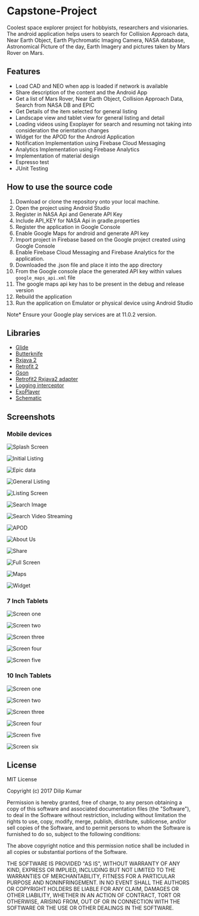 # Capstone-Project
Coolest space explorer project for hobbyists, researchers and visionaries. The android application helps users to search for Collision Approach data, Near Earth Object, Earth Plychromatic Imaging Camera, NASA database, Astronomical Picture of the day, Earth Imagery and pictures taken by Mars Rover on Mars.

## Features

* Load CAD and NEO when app is loaded if network is available
* Share description of the content and the Android App
* Get a list of Mars Rover, Near Earth Object, Collision Approach Data, Search from NASA DB and EPIC
* Get Details of the item selected for general listing
* Landscape view and tablet view for general listing and detail
* Loading videos using Exoplayer for search and resuming not taking into consideration the orientation changes
* Widget for the APOD for the Android Application
* Notification Implementation using Firebase Cloud Messaging
* Analytics Implementation using Firebase Analytics
* Implementation of material design
* Espresso test
* JUnit Testing

## How to use the source code

1. Download or clone the repository onto your local machine.
2. Open the project using Android Studio
3. Register in NASA Api and Generate API Key
4. Include API_KEY for NASA Api in gradle.properties
5. Register the application in Google Console
6. Enable Google Maps for android and generate API key
7. Import project in Firebase based on the Google project created using Google Console
8. Enable Firebase Cloud Messaging and Firebase Analytics for the application.
9. Downloaded the .json file and place it into the app directory
10. From the Google console place the generated API key within values `google_maps_api.xml` file
11. The google maps api key has to be present in the debug and release version
12. Rebuild the application
13. Run the application on Emulator or physical device using Android Studio

Note* Ensure your Google play services are at 11.0.2 version.

## Libraries

* [Glide](https://github.com/bumptech/glide)
* [Butterknife](http://jakewharton.github.io/butterknife/)
* [Rxjava 2](https://github.com/ReactiveX/RxJava/wiki/What's-different-in-2.0)
* [Retrofit 2](http://square.github.io/retrofit/)
* [Gson](http://square.github.io/retrofit/)
* [Retrofit2 Rxjava2 adapter](https://github.com/JakeWharton/retrofit2-rxjava2-adapter)
* [Logging interceptor](https://github.com/square/okhttp/tree/master/okhttp-logging-interceptor)
* [ExoPlayer](https://developer.android.com/guide/topics/media/exoplayer.html)
* [Schematic](https://github.com/SimonVT/schematic)

## Screenshots

### Mobile devices
![Splash Screen](https://github.com/dilipkumar4813/Capstone-Project/blob/master/screenshots/device-2017-07-05-123807.png)

![Initial Listing](https://github.com/dilipkumar4813/Capstone-Project/blob/master/screenshots/Screenshot_2017-07-06-23-45-07.png)

![Epic data](https://github.com/dilipkumar4813/Capstone-Project/blob/master/screenshots/device-2017-07-05-231911.png)

![General Listing](https://github.com/dilipkumar4813/Capstone-Project/blob/master/screenshots/Screenshot_2017-07-06-23-28-31.png)

![Listing Screen](https://github.com/dilipkumar4813/Capstone-Project/blob/master/screenshots/Screenshot_2017-07-06-23-28-15.png)

![Search Image](https://github.com/dilipkumar4813/Capstone-Project/blob/master/screenshots/Screenshot_2017-07-06-23-28-07.png)

![Search Video Streaming](https://github.com/dilipkumar4813/Capstone-Project/blob/master/screenshots/Screenshot_2017-07-06-23-28-15.png)

![APOD](https://github.com/dilipkumar4813/Capstone-Project/blob/master/screenshots/Screenshot_2017-07-07-11-57-38.png)

![About Us](https://github.com/dilipkumar4813/Capstone-Project/blob/master/screenshots/Screenshot_2017-07-06-23-45-22.png)

![Share](https://github.com/dilipkumar4813/Capstone-Project/blob/master/screenshots/Screenshot_2017-07-06-23-45-33.png)

![Full Screen](https://github.com/dilipkumar4813/Capstone-Project/blob/master/screenshots/Screenshot_2017-07-06-23-53-18.png)

![Maps](https://github.com/dilipkumar4813/Capstone-Project/blob/master/screenshots/Screenshot_2017-07-06-23-45-14.png)

![Widget](https://github.com/dilipkumar4813/Capstone-Project/blob/master/screenshots/Screenshot_2017-07-07-00-00-10.png)

### 7 Inch Tablets

![Screen one](https://github.com/dilipkumar4813/Capstone-Project/blob/master/screenshots/tablets/7inch/Screenshot_2017-07-07-11-47-45.png)

![Screen two](https://github.com/dilipkumar4813/Capstone-Project/blob/master/screenshots/tablets/7inch/Screenshot_2017-07-07-11-48-26.png)

![Screen three](https://github.com/dilipkumar4813/Capstone-Project/blob/master/screenshots/tablets/7inch/Screenshot_2017-07-07-11-48-40.png)

![Screen four](https://github.com/dilipkumar4813/Capstone-Project/blob/master/screenshots/tablets/7inch/Screenshot_2017-07-07-11-48-55.png)

![Screen five](https://github.com/dilipkumar4813/Capstone-Project/blob/master/screenshots/tablets/7inch/Screenshot_2017-07-07-14-25-10.png)

### 10 Inch Tablets

![Screen one](https://github.com/dilipkumar4813/Capstone-Project/blob/master/screenshots/tablets/10inch/Screenshot_2017-07-07-11-47-59.png)

![Screen two](https://github.com/dilipkumar4813/Capstone-Project/blob/master/screenshots/tablets/10inch/Screenshot_2017-07-07-11-48-18.png)

![Screen three](https://github.com/dilipkumar4813/Capstone-Project/blob/master/screenshots/tablets/10inch/Screenshot_2017-07-07-14-25-22.png)

![Screen four](https://github.com/dilipkumar4813/Capstone-Project/blob/master/screenshots/tablets/10inch/Screenshot_2017-07-07-11-51-23.png)

![Screen five](https://github.com/dilipkumar4813/Capstone-Project/blob/master/screenshots/tablets/10inch/Screenshot_2017-07-07-11-51-54.png)

![Screen six](https://github.com/dilipkumar4813/Capstone-Project/blob/master/screenshots/tablets/10inch/Screenshot_2017-07-07-11-52-28.png)

## License

MIT License

Copyright (c) 2017 Dilip Kumar

Permission is hereby granted, free of charge, to any person obtaining a copy
of this software and associated documentation files (the "Software"), to deal
in the Software without restriction, including without limitation the rights
to use, copy, modify, merge, publish, distribute, sublicense, and/or sell
copies of the Software, and to permit persons to whom the Software is
furnished to do so, subject to the following conditions:

The above copyright notice and this permission notice shall be included in all
copies or substantial portions of the Software.

THE SOFTWARE IS PROVIDED "AS IS", WITHOUT WARRANTY OF ANY KIND, EXPRESS OR
IMPLIED, INCLUDING BUT NOT LIMITED TO THE WARRANTIES OF MERCHANTABILITY,
FITNESS FOR A PARTICULAR PURPOSE AND NONINFRINGEMENT. IN NO EVENT SHALL THE
AUTHORS OR COPYRIGHT HOLDERS BE LIABLE FOR ANY CLAIM, DAMAGES OR OTHER
LIABILITY, WHETHER IN AN ACTION OF CONTRACT, TORT OR OTHERWISE, ARISING FROM,
OUT OF OR IN CONNECTION WITH THE SOFTWARE OR THE USE OR OTHER DEALINGS IN THE
SOFTWARE.

